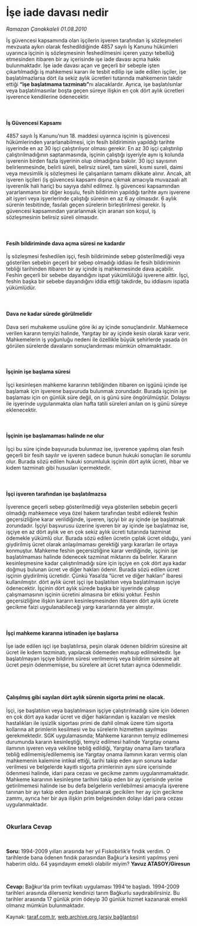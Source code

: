 # İşe iade davası nedir

*Ramazan Çanakkaleli 01.08.2010*

<div class="yazi"><p>İş güvencesi kapsamında olan işçilerin işveren tarafından iş sözleşmeleri mevzuata aykırı olarak feshedildiğinde 4857 sayılı İş Kanunu hükümleri uyarınca<b> </b>işçinin iş sözleşmesinin feshedilmesini içeren yazıyı tebellüğ etmesinden itibaren bir ay içerisinde işe iade davası açma hakkı bulunmaktadır. İşe iade davası açan ve geçerli bir sebeple işten çıkartılmadığı iş mahkemesi kararı ile tesbit edilip işe iade edilen işçiler, işe başlatılmazlarsa dört ila sekiz aylık ücretleri tutarında mahkemenin takdir ettiği <b>“işe başlatmama tazminatı”</b>nı alacaklardır. Ayrıca, işe başlatılsınlar veya başlatılmasınlar boşta geçen süreye ilişkin en çok dört aylık ücretleri işverence kendilerine ödenecektir.</p>
<h4><br/><br/>İş Güvencesi Kapsamı</h4>
<p>4857 sayılı İş Kanunu’nun 18. maddesi uyarınca işçinin iş güvencesi hükümlerinden yararlanabilmesi, için fesih bildiriminin yapıldığı tarihte işyerinde en az 30 işçi çalıştırılıyor olması gerekir. En az 30 işçi çalıştırılıp çalıştırılmadığının saptanmasında, işçinin çalıştığı işyeriyle aynı iş kolunda işverenin birden fazla işyerinin olup olmadığına bakılır. 30 işçi sayısının belirlenmesinde, belirli süreli, belirsiz süreli, tam süreli, kısmi sureli, daimi veya mevsimlik iş sözleşmesi ile çalışanların tamamı dikkate alınır. Ancak, alt işveren işçileri (iş güvencesi kapsamı dışına çıkmak amacıyla muvazaalı alt işverenlik hali hariç) bu sayıya dahil edilmez. İş güvencesi kapsamından yararlanmanın bir diğer koşulu, fesih bildirimin yapıldığı tarihte aynı işverene ait işyeri veya işyerlerinde çalıştığı sürenin en az 6 ay olmasıdır. 6 aylık sürenin tesbitinde, fasılalı geçen sürelerin birleştirilmesi gerekir. İş güvencesi kapsamından yararlanmak için aranan son koşul, iş sözleşmesinin belirsiz süreli olmasıdır.</p>
<h4><br/><br/>Fesih bildiriminde dava açma süresi ne kadardır</h4>
<p>İş sözleşmesi feshedilen işçi, fesih bildiriminde sebep gösterilmediği veya gösterilen sebebin geçerli bir sebep olmadığı iddiası ile fesih bildiriminin tebliği tarihinden itibaren bir ay içinde iş mahkemesinde dava açabilir. Feshin geçerli bir sebebe dayandığını ispat yükümlülüğü işverene aittir. İşçi, feshin başka bir sebebe dayandığını iddia ettiği takdirde, bu iddiasını ispatla yükümlüdür.</p>
<h4><br/><br/>Dava ne kadar sürede görülmelidir</h4>
<p>Dava seri muhakeme usulüne göre iki ay içinde sonuçlandırılır. Mahkemece verilen kararın temyizi halinde, Yargıtay bir ay içinde kesin olarak karar verir. Mahkemelerin iş yoğunluğu nedeni ile özellikle büyük şehirlerde yasada ön görülen sürelerde davaların sonuçlandırması mümkün olmamaktadır.</p>
<h4><br/><br/>İşçinin işe başlama süresi</h4>
<p>İşçi kesinleşen mahkeme kararının tebliğinden itibaren on işgünü içinde işe başlamak için işverene başvuruda bulunmak zorundadır. Burada işçinin işe başlaması için on günlük süre değil, on iş günü süre öngörülmüştür. Dolayısı ile işyerinde uygulanmakta olan hafta tatili süreleri anılan on iş günü süreye eklenecektir.</p>
<h4><br/><br/>İşçinin işe başlamaması halinde ne olur</h4>
<p>İşçi bu süre içinde başvuruda bulunmaz ise, işverence yapılmış olan fesih geçerli bir fesih sayılır ve işveren sadece bunun hukuki sonuçları ile sorumlu olur. Burada sözü edilen hukuki sorumluluk işçinin dört aylık ücreti, ihbar ve kıdem tazminatı gibi hususları içermektedir.</p>
<h4><br/><br/>İşçi işveren tarafından işe başlatılmazsa</h4>
<p>İşverence geçerli sebep gösterilmediği veya gösterilen sebebin geçerli olmadığı mahkemece veya özel hakem tarafından tesbit edilerek feshin geçersizliğine karar verildiğinde, işveren, işçiyi bir ay içinde işe başlatmak zorundadır. İşçiyi başvurusu üzerine işveren bir ay içinde işe başlatmaz ise, işçiye en az dört aylık ve en çok sekiz aylık ücreti tutarında tazminat ödemekle yükümlü olur. Burada sözü edilen ücretin çıplak ücret olduğu, yani giydirilmiş ücret olarak anlaşılmaması gerektiği yargı kararları ile ortaya konmuştur. Mahkeme feshin geçersizliğine karar verdiğinde, işçinin işe başlatılmaması halinde ödenecek tazminat miktarını da belirler. Kararın kesinleşmesine kadar çalıştırılmadığı süre için işçiye en çok dört aya kadar doğmuş bulunan ücret ve diğer hakları ödenir. Burada sözü edilen ücret işçinin giydirilmiş ücretidir. Çünkü Yasa’da “ücret ve diğer hakları” ibaresi kullanılmıştır. dört aylık ücret işçi işe başlatılsın veya başlatılmasın işçiye ödenecektir. İşçinin dört aylık sürede başka bir işyerinde çalışıp çalışmamasının işçinin ücretini almasına bir etkisi yoktur. Feshin geçersizliğine ilişkin kararın kesinleşmesinden itibaren dört aylık ücrete gecikme faizi uygulanabileceği yargı kararlarında yer almıştır.</p>
<h4><br/><br/>İşçi mahkeme kararına istinaden işe başlarsa</h4>
<p>İşe iade edilen işçi işe başlatılırsa, peşin olarak ödenen bildirim süresine ait ücret ile kıdem tazminatı, yapılacak ödemeden mahsup edilmektedir. İşe başlatılmayan işçiye bildirim süresi verilmemiş veya bildirim süresine ait ücret peşin ödenmemişse, bu sürelere ait ücret tutarı ayrıca ödenmelidir.</p>
<h4><br/><br/><br/>Çalışılmış gibi sayılan dört aylık sürenin sigorta primi ne olacak.</h4>
<p>İşçi, işe başlatılsın veya başlatılmasın işçiye çalıştırılmadığı süre için ödenen en çok dört aya kadar ücret ve diğer haklarından iş kazaları ve meslek hastalıkları ile işsizlik sigortası primi de dahil olmak üzere tüm sigorta kollarına ait primlerin kesilmesi ve bu sürelerin hizmetten sayılması gerekmektedir. SGK uygulamasında; Mahkeme kararının temyiz edilmemesi durumunda kararın kesinleştiği, temyiz edilmesi halinde Yargıtay onama ilamının işveren veya vekiline tebliğ edildiği, Yargıtay onama ilamı taraflara tebliğ edilmemiş/edilememiş ise Yargıtay onama ilamının kararı vermiş olan mahkemenin kalemine intikal ettiği, tarihi takip eden ayın sonuna kadar verilmesi ve belgelerde kayıtlı sigorta primlerinin aynı süre içerisinde ödenmesi halinde, idari para cezası ve gecikme zammı uygulanmamaktadır. Mahkeme kararının kesinleşme tarihini takip eden bir ay içerisinde yerine getirilmemesi halinde ise bu defa belgelerin verilebilmesi amacıyla işverene tanınan bir ayı takip eden aydan başlanarak gecikilen her ay için gecikme zammı, ayrıca her bir aya ilişkin prim belgesinden dolayı idari para cezası uygulanmaktadır.</p>
<h3><br/>Okurlara Cevap</h3>
<p><b> </b></p>
<p><b>Soru: </b>1994-2009 yılları arasında her yıl Fiskobirlik’e fındık verdim. O tarihlerde bana ödenen fındık parasından Bağkur’a kesinti yapılmış yeni haberim oldu. 64 yaşındayım emekli olabilir miyim? <b>Yavuz ATASOY/Giresun</b></p>
<p><b> </b></p>
<p><b>Cevap: </b>Bağkur’da prim tevfikatı uygulaması 1994’te başladı. 1994-2009 tarihleri arasında dilerseniz kendinizi tarım Bağkurlu saydırabilirsiniz. Bu tarihler arasında 17 günlük prim ödeyip 30 günlük hizmet kazanarak emekli olmanız mümkün bulunmaktadır.</p>
</div>

Kaynak: [taraf.com.tr](http://www.taraf.com.tr:80/ramazan-canakkaleli/makale-ise-iade-davasi-nedir.htm), [web.archive.org (arşiv bağlantısı)](http://web.archive.org/web/20100803000230/http://www.taraf.com.tr:80/ramazan-canakkaleli/makale-ise-iade-davasi-nedir.htm)
